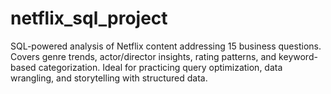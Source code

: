 # netflix_sql_project
SQL-powered analysis of Netflix content addressing 15 business questions. Covers genre trends, actor/director insights, rating patterns, and keyword-based categorization. Ideal for practicing query optimization, data wrangling, and storytelling with structured data.
